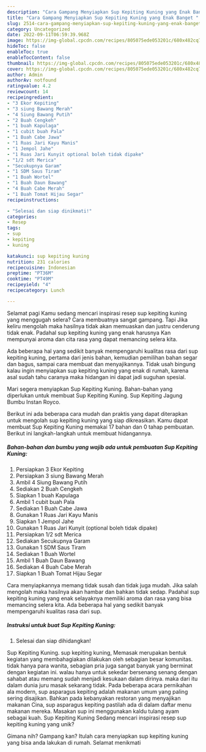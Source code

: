 ```yaml
---
description: "Cara Gampang Menyiapkan Sup Kepiting Kuning yang Enak Banget "
title: "Cara Gampang Menyiapkan Sup Kepiting Kuning yang Enak Banget "
slug: 2514-cara-gampang-menyiapkan-sup-kepiting-kuning-yang-enak-banget
category: Uncategorized
date: 2022-09-11T06:59:39.968Z
image: https://img-global.cpcdn.com/recipes/805075ede053201c/680x482cq70/sup-kepiting-kuning-foto-resep-utama.jpg
hideToc: false
enableToc: true
enableTocContent: false
thumbnail: https://img-global.cpcdn.com/recipes/805075ede053201c/680x482cq70/sup-kepiting-kuning-foto-resep-utama.jpg
cover: https://img-global.cpcdn.com/recipes/805075ede053201c/680x482cq70/sup-kepiting-kuning-foto-resep-utama.jpg
author: Admin
authorAv: notfound
ratingvalue: 4.2
reviewcount: 14
recipeingredient:
- "3 Ekor Kepiting"
- "3 siung Bawang Merah"
- "4 Siung Bawang Putih"
- "2 Buah Cengkeh"
- "1 buah Kapulaga"
- "1 cubit buah Pala"
- "1 Buah Cabe Jawa"
- "1 Ruas Jari Kayu Manis"
- "1 Jempol Jahe"
- "1 Ruas Jari Kunyit optional boleh tidak dipake"
- "1/2 sdt Merica"
- "Secukupnya Garam"
- "1 SDM Saus Tiram"
- "1 Buah Wortel"
- "1 Buah Daun Bawang"
- "4 Buah Cabe Merah"
- "1 Buah Tomat Hijau Segar"
recipeinstructions:

- "Selesai dan siap dinikmati!"
categories:
- Resep
tags:
- sup
- kepiting
- kuning

katakunci: sup kepiting kuning 
nutrition: 231 calories
recipecuisine: Indonesian
preptime: "PT36M"
cooktime: "PT49M"
recipeyield: "4"
recipecategory: Lunch

---
```



Selamat pagi Kamu sedang mencari inspirasi resep sup kepiting kuning yang menggugah selera? Cara membuatnya sangat gampang. Tapi Jika keliru mengolah maka hasilnya tidak akan memuaskan dan justru cenderung tidak enak. Padahal sup kepiting kuning yang enak harusnya Kan mempunyai aroma dan cita rasa yang dapat memancing selera kita.


Ada beberapa hal yang sedikit banyak mempengaruhi kualitas rasa dari sup kepiting kuning, pertama dari jenis bahan, kemudian pemilihan bahan segar dan bagus, sampai cara membuat dan menyajikannya. Tidak usah bingung kalau ingin menyiapkan sup kepiting kuning yang enak di rumah, karena asal sudah tahu caranya maka hidangan ini dapat jadi suguhan spesial.

Mari segera menyiapkan Sup Kepiting Kuning. Bahan-bahan yang diperlukan untuk membuat Sup Kepiting Kuning. Sup Kepiting Jagung Bumbu Instan Royco.


Berikut ini ada beberapa cara mudah dan praktis yang dapat diterapkan untuk mengolah sup kepiting kuning yang siap dikreasikan. Kamu dapat membuat Sup Kepiting Kuning memakai 17 bahan dan 0 tahap pembuatan. Berikut ini langkah-langkah untuk membuat hidangannya.

<!--inarticleads1-->

##### Bahan-bahan dan bumbu yang wajib ada untuk pembuatan Sup Kepiting Kuning:

1. Persiapkan 3 Ekor Kepiting
1. Persiapkan 3 siung Bawang Merah
1. Ambil 4 Siung Bawang Putih
1. Sediakan 2 Buah Cengkeh
1. Siapkan 1 buah Kapulaga
1. Ambil 1 cubit buah Pala
1. Sediakan 1 Buah Cabe Jawa
1. Gunakan 1 Ruas Jari Kayu Manis
1. Siapkan 1 Jempol Jahe
1. Gunakan 1 Ruas Jari Kunyit (optional boleh tidak dipake)
1. Persiapkan 1/2 sdt Merica
1. Sediakan Secukupnya Garam
1. Gunakan 1 SDM Saus Tiram
1. Sediakan 1 Buah Wortel
1. Ambil 1 Buah Daun Bawang
1. Sediakan 4 Buah Cabe Merah
1. Siapkan 1 Buah Tomat Hijau Segar


Cara menyiapkannya memang tidak susah dan tidak juga mudah. Jika salah mengolah maka hasilnya akan hambar dan bahkan tidak sedap. Padahal sup kepiting kuning yang enak selayaknya memiliki aroma dan rasa yang bisa memancing selera kita. Ada beberapa hal yang sedikit banyak mempengaruhi kualitas rasa dari sup. 

<!--inarticleads2-->

##### Instruksi untuk buat Sup Kepiting Kuning:


1. Selesai dan siap dihidangkan!

Sup Kepiting Kuning. sup kepiting kuning, Memasak merupakan bentuk kegiatan yang membahagiakan dilakukan oleh sebagian besar komunitas. tidak hanya para wanita, sebagian pria juga sangat banyak yang berminat dengan kegiatan ini. walau hanya untuk sekedar bersenang senang dengan sahabat atau memang sudah menjadi kesukaan dalam dirinya. maka dari itu dalam dunia juru masak sekarang tidak. Pada beberapa acara pernikahan ala modern, sup asparagus kepiting adalah makanan umum yang paling sering disajikan. Bahkan pada kebanyakan restoran yang menyajikan makanan Cina, sup asparagus kepiting pastilah ada di dalam daftar menu makanan mereka. Masakan sup ini menggunakan kaldu tulang ayam sebagai kuah. Sup Kepiting Kuning Sedang mencari inspirasi resep sup kepiting kuning yang unik? 

Gimana nih? Gampang kan? Itulah cara menyiapkan sup kepiting kuning yang bisa anda lakukan di rumah. Selamat menikmati
